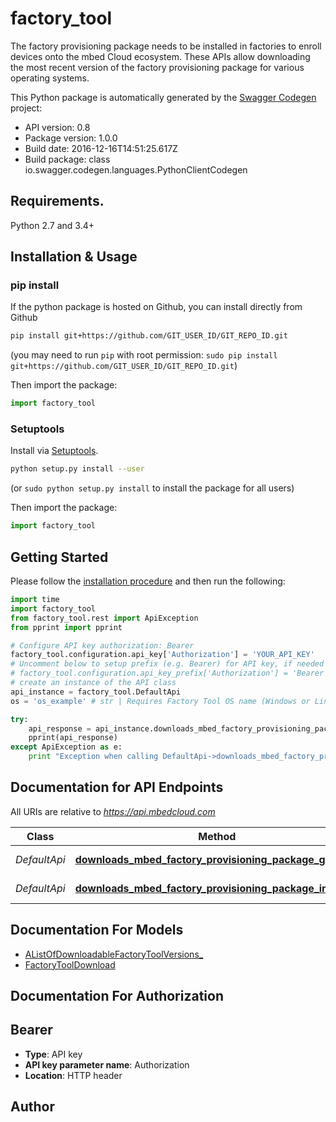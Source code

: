 # factory_tool
The factory provisioning package needs to be installed in factories to enroll devices onto the mbed Cloud ecosystem.  These APIs allow downloading the most recent version of the factory provisioning package for various operating systems. 

This Python package is automatically generated by the [Swagger Codegen](https://github.com/swagger-api/swagger-codegen) project:

- API version: 0.8
- Package version: 1.0.0
- Build date: 2016-12-16T14:51:25.617Z
- Build package: class io.swagger.codegen.languages.PythonClientCodegen

## Requirements.

Python 2.7 and 3.4+

## Installation & Usage
### pip install

If the python package is hosted on Github, you can install directly from Github

```sh
pip install git+https://github.com/GIT_USER_ID/GIT_REPO_ID.git
```
(you may need to run `pip` with root permission: `sudo pip install git+https://github.com/GIT_USER_ID/GIT_REPO_ID.git`)

Then import the package:
```python
import factory_tool 
```

### Setuptools

Install via [Setuptools](http://pypi.python.org/pypi/setuptools).

```sh
python setup.py install --user
```
(or `sudo python setup.py install` to install the package for all users)

Then import the package:
```python
import factory_tool
```

## Getting Started

Please follow the [installation procedure](#installation--usage) and then run the following:

```python
import time
import factory_tool
from factory_tool.rest import ApiException
from pprint import pprint

# Configure API key authorization: Bearer
factory_tool.configuration.api_key['Authorization'] = 'YOUR_API_KEY'
# Uncomment below to setup prefix (e.g. Bearer) for API key, if needed
# factory_tool.configuration.api_key_prefix['Authorization'] = 'Bearer'
# create an instance of the API class
api_instance = factory_tool.DefaultApi
os = 'os_example' # str | Requires Factory Tool OS name (Windows or Linux).

try:
    api_response = api_instance.downloads_mbed_factory_provisioning_package_get(os)
    pprint(api_response)
except ApiException as e:
    print "Exception when calling DefaultApi->downloads_mbed_factory_provisioning_package_get: %s\n" % e

```

## Documentation for API Endpoints

All URIs are relative to *https://api.mbedcloud.com*

Class | Method | HTTP request | Description
------------ | ------------- | ------------- | -------------
*DefaultApi* | [**downloads_mbed_factory_provisioning_package_get**](docs/DefaultApi.md#downloads_mbed_factory_provisioning_package_get) | **GET** /downloads/mbed_factory_provisioning_package | 
*DefaultApi* | [**downloads_mbed_factory_provisioning_package_info_get**](docs/DefaultApi.md#downloads_mbed_factory_provisioning_package_info_get) | **GET** /downloads/mbed_factory_provisioning_package/info | 


## Documentation For Models

 - [AListOfDownloadableFactoryToolVersions_](docs/AListOfDownloadableFactoryToolVersions_.md)
 - [FactoryToolDownload](docs/FactoryToolDownload.md)


## Documentation For Authorization


## Bearer

- **Type**: API key
- **API key parameter name**: Authorization
- **Location**: HTTP header


## Author



